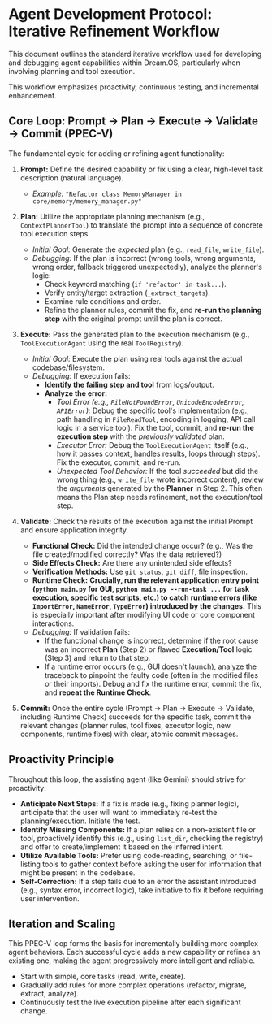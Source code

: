 # Agent Development Protocol: Iterative Refinement Workflow

This document outlines the standard iterative workflow used for developing and debugging agent capabilities within Dream.OS, particularly when involving planning and tool execution.

This workflow emphasizes proactivity, continuous testing, and incremental enhancement.

## Core Loop: Prompt → Plan → Execute → Validate → Commit (PPEC-V)

The fundamental cycle for adding or refining agent functionality:

1.  **Prompt:** Define the desired capability or fix using a clear, high-level task description (natural language).
    *   *Example:* `"Refactor class MemoryManager in core/memory/memory_manager.py"`

2.  **Plan:** Utilize the appropriate planning mechanism (e.g., `ContextPlannerTool`) to translate the prompt into a sequence of concrete tool execution steps.
    *   *Initial Goal:* Generate the *expected* plan (e.g., `read_file`, `write_file`).
    *   *Debugging:* If the plan is incorrect (wrong tools, wrong arguments, wrong order, fallback triggered unexpectedly), analyze the planner's logic:
        *   Check keyword matching (`if 'refactor' in task...`).
        *   Verify entity/target extraction (`_extract_targets`).
        *   Examine rule conditions and order.
        *   Refine the planner rules, commit the fix, and **re-run the planning step** with the original prompt until the plan is correct.

3.  **Execute:** Pass the generated plan to the execution mechanism (e.g., `ToolExecutionAgent` using the real `ToolRegistry`).
    *   *Initial Goal:* Execute the plan using real tools against the actual codebase/filesystem.
    *   *Debugging:* If execution fails:
        *   **Identify the failing step and tool** from logs/output.
        *   **Analyze the error:**
            *   *Tool Error (e.g., `FileNotFoundError`, `UnicodeEncodeError`, `APIError`):* Debug the specific tool's implementation (e.g., path handling in `FileReadTool`, encoding in logging, API call logic in a service tool). Fix the tool, commit, and **re-run the execution step** with the *previously validated* plan.
            *   *Executor Error:* Debug the `ToolExecutionAgent` itself (e.g., how it passes context, handles results, loops through steps). Fix the executor, commit, and re-run.
            *   *Unexpected Tool Behavior:* If the tool *succeeded* but did the wrong thing (e.g., `write_file` wrote incorrect content), review the *arguments* generated by the **Planner** in Step 2. This often means the Plan step needs refinement, not the execution/tool step.

4.  **Validate:** Check the results of the execution against the initial Prompt and ensure application integrity.
    *   **Functional Check:** Did the intended change occur? (e.g., Was the file created/modified correctly? Was the data retrieved?)
    *   **Side Effects Check:** Are there any unintended side effects?
    *   **Verification Methods:** Use `git status`, `git diff`, file inspection.
    *   **Runtime Check:** **Crucially, run the relevant application entry point (`python main.py` for GUI, `python main.py --run-task ...` for task execution, specific test scripts, etc.) to catch runtime errors (like `ImportError`, `NameError`, `TypeError`) introduced by the changes.** This is especially important after modifying UI code or core component interactions.
    *   *Debugging:* If validation fails:
        *   If the functional change is incorrect, determine if the root cause was an incorrect **Plan** (Step 2) or flawed **Execution/Tool** logic (Step 3) and return to that step.
        *   If a runtime error occurs (e.g., GUI doesn't launch), analyze the traceback to pinpoint the faulty code (often in the modified files or their imports). Debug and fix the runtime error, commit the fix, and **repeat the Runtime Check**.

5.  **Commit:** Once the entire cycle (Prompt → Plan → Execute → Validate, including Runtime Check) succeeds for the specific task, commit the relevant changes (planner rules, tool fixes, executor logic, new components, runtime fixes) with clear, atomic commit messages.

## Proactivity Principle

Throughout this loop, the assisting agent (like Gemini) should strive for proactivity:

*   **Anticipate Next Steps:** If a fix is made (e.g., fixing planner logic), anticipate that the user will want to immediately re-test the planning/execution. Initiate the test.
*   **Identify Missing Components:** If a plan relies on a non-existent file or tool, proactively identify this (e.g., using `list_dir`, checking the registry) and offer to create/implement it based on the inferred intent.
*   **Utilize Available Tools:** Prefer using code-reading, searching, or file-listing tools to gather context before asking the user for information that might be present in the codebase.
*   **Self-Correction:** If a step fails due to an error the assistant introduced (e.g., syntax error, incorrect logic), take initiative to fix it before requiring user intervention.

## Iteration and Scaling

This PPEC-V loop forms the basis for incrementally building more complex agent behaviors. Each successful cycle adds a new capability or refines an existing one, making the agent progressively more intelligent and reliable.

*   Start with simple, core tasks (read, write, create).
*   Gradually add rules for more complex operations (refactor, migrate, extract, analyze).
*   Continuously test the live execution pipeline after each significant change. 